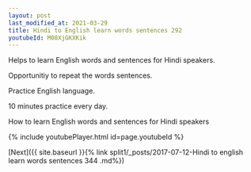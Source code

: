 ```yaml
---
layout: post
last_modified_at: 2021-03-29
title: Hindi to English learn words sentences 292 
youtubeId: M08XjGKXKik
---
```

 
 
Helps to learn English words and sentences for Hindi speakers.

Opportunitiy to repeat the words sentences. 

Practice English language. 
 
10 minutes practice every day. 
 
How to learn English words and sentences for Hindi speakers 
 
{% include youtubePlayer.html id=page.youtubeId %}
 
 
[Next]({{ site.baseurl }}{% link  split1/_posts/2017-07-12-Hindi to english learn words sentences 344 .md%})
 

